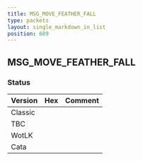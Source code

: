```yaml
---
title: MSG_MOVE_FEATHER_FALL
type: packets
layout: single_markdown_in_list
position: 689
---
```


## MSG_MOVE_FEATHER_FALL

### Status

Version | Hex | Comment
---------- | ---------- | ---------- 
Classic |  |  
TBC |  |  
WotLK |  |  
Cata |  |  
